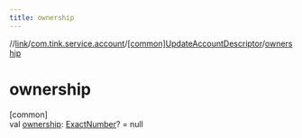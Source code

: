 ```yaml
---
title: ownership
---
```

//[link](../../../index.html)/[com.tink.service.account](../index.html)/[[common]UpdateAccountDescriptor](index.html)/[ownership](ownership.html)



# ownership



[common]\
val [ownership](ownership.html): [ExactNumber](../../com.tink.model.misc/[common]-exact-number/index.html)? = null




